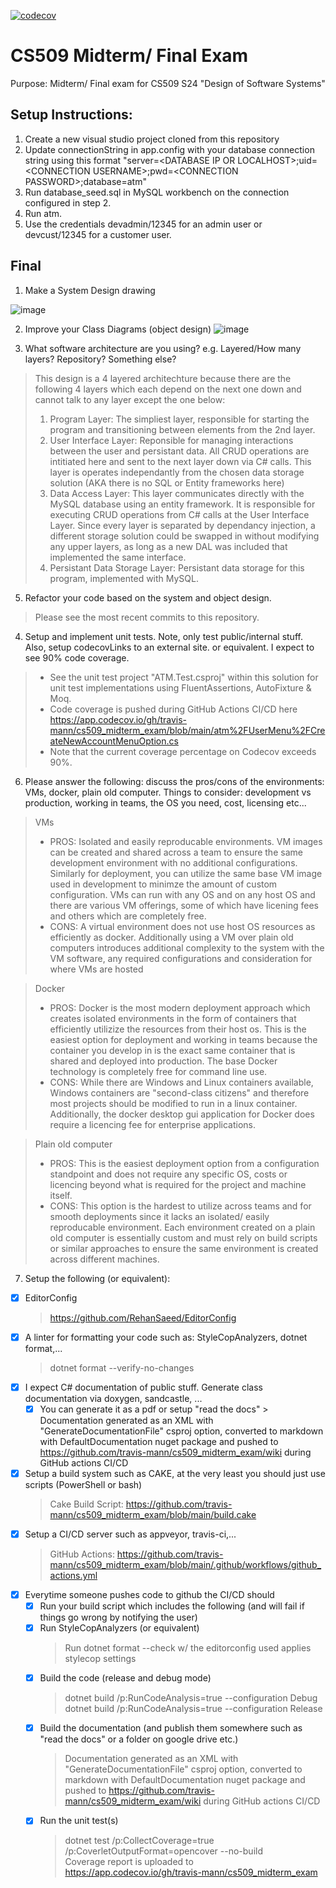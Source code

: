 [![codecov](https://codecov.io/gh/travis-mann/cs509_midterm_exam/graph/badge.svg?token=192SCO4JL4)](https://codecov.io/gh/travis-mann/cs509_midterm_exam)

# CS509 Midterm/ Final Exam
Purpose: Midterm/ Final exam for CS509 S24 "Design of Software Systems"

## Setup Instructions:
1. Create a new visual studio project cloned from this repository
2. Update connectionString in app.config with your database connection string using this format "server=\<DATABASE IP OR LOCALHOST\>;uid=\<CONNECTION USERNAME\>;pwd=\<CONNECTION PASSWORD\>;database=atm"
3. Run database_seed.sql in MySQL workbench on the connection configured in step 2.
4. Run atm.
5. Use the credentials devadmin/12345 for an admin user or devcust/12345 for a customer user.

## Final
1. Make a System Design drawing

![image](https://github.com/travis-mann/cs509_midterm_exam/assets/96485031/9e7407e1-9255-4f02-b309-90c29686b313)

2. Improve your Class Diagrams (object design)
![image](https://github.com/travis-mann/cs509_midterm_exam/assets/96485031/33331820-2435-471a-9a8c-1a5a10a5e2cd)

3. What software architecture are you using? e.g. Layered/How many layers? Repository? Something else?

> This design is a 4 layered architechture because there are the following 4 layers which each depend on the next one down and cannot talk to any layer except the one below:
> 1. Program Layer: The simpliest layer, responsible for starting the program and transitioning between elements from the 2nd layer.
> 2. User Interface Layer: Reponsible for managing interactions between the user and persistant data. All CRUD operations are intitiated here and sent to the next layer down via C# calls. This layer is operates independantly from the chosen data storage solution (AKA there is no SQL or Entity frameworks here)
> 3. Data Access Layer: This layer communicates directly with the MySQL database using an entity framework. It is responsible for executing CRUD operations from C# calls at the User Interface Layer. Since every layer is separated by dependancy injection, a different storage solution could be swapped in without modifying any upper layers, as long as a new DAL was included that implemented the same interface.
> 4. Persistant Data Storage Layer: Persistant data storage for this program, implemented with MySQL.

5. Refactor your code based on the system and object design.  
> Please see the most recent commits to this repository.

4. Setup and implement unit tests. Note, only test public/internal stuff. Also, setup codecovLinks to an external site. or equivalent. I expect to see 90% code coverage.
> - See the unit test project "ATM.Test.csproj" within this solution for unit test implementations using FluentAssertions, AutoFixture & Moq.
> - Code coverage is pushed during GitHub Actions CI/CD here https://app.codecov.io/gh/travis-mann/cs509_midterm_exam/blob/main/atm%2FUserMenu%2FCreateNewAccountMenuOption.cs
> - Note that the current coverage percentage on Codecov exceeds 90%.

6. Please answer the following: discuss the pros/cons of the environments: VMs, docker, plain old computer. Things to consider: development vs production, working in teams, the OS you need, cost, licensing etc...
> VMs
  > - PROS: Isolated and easily reproducable environments. VM images can be created and shared across a team to ensure the same development environment with no additional configurations. Similarly for deployment, you can utilize the same base VM image used in development to minimze the amount of custom configuration. VMs can run with any OS and on any host OS and there are various VM offerings, some of which have licening fees and others which are completely free.
  > - CONS: A virtual environment does not use host OS resources as efficiently as docker. Additionally using a VM over plain old computers introduces additional complexity to the system with the VM software, any required configurations and consideration for where VMs are hosted

> Docker
  > - PROS: Docker is the most modern deployment approach which creates isolated environments in the form of containers that efficiently utilizize the resources from their host os. This is the easiest option for deployment and working in teams because the container you develop in is the exact same container that is shared and deployed into production. The base Docker technology is completely free for command line use.
  > - CONS: While there are Windows and Linux containers available, Windows containers are "second-class citizens" and therefore most projects should be modified to run in a linux container. Additionally, the docker desktop gui application for Docker does require a licencing fee for enterprise applications.

> Plain old computer
  > - PROS: This is the easiest deployment option from a configuration standpoint and does not require any specific OS, costs or licencing beyond what is required for the project and machine itself.
  > - CONS: This option is the hardest to utilize across teams and for smooth deployments since it lacks an isolated/ easily reproducable environment. Each environment created on a plain old computer is essentially custom and must rely on build scripts or similar approaches to ensure the same environment is created across different machines.

7. Setup the following (or equivalent):
- [X] EditorConfig
    > https://github.com/RehanSaeed/EditorConfig
- [X] A linter for formatting your code such as: StyleCopAnalyzers, dotnet format,...
    > dotnet format --verify-no-changes
- [X] I expect C# documentation of public stuff. Generate class documentation via doxygen, sandcastle, ... 
  - [X] You can generate it as a pdf or setup "read the docs"
        > Documentation generated as an XML with "GenerateDocumentationFile" csproj option, converted to markdown with DefaultDocumentation nuget package and pushed to https://github.com/travis-mann/cs509_midterm_exam/wiki during GitHub actions CI/CD
- [X] Setup a build system such as CAKE, at the very least you should just use scripts (PowerShell or bash)
    > Cake Build Script: https://github.com/travis-mann/cs509_midterm_exam/blob/main/build.cake
- [X] Setup a CI/CD server such as appveyor, travis-ci,...
    > GitHub Actions: https://github.com/travis-mann/cs509_midterm_exam/blob/main/.github/workflows/github_actions.yml
- [X] Everytime someone pushes code to github the CI/CD should
  - [X] Run your build script which includes the following (and will fail if things go wrong by notifying the user)
  - [X] Run StyleCopAnalyzers (or equivalent)
      > Run dotnet format --check w/ the editorconfig used applies stylecop settings  
  - [X] Build the code (release and debug mode)
      > dotnet build /p:RunCodeAnalysis=true --configuration Debug  
      > dotnet build /p:RunCodeAnalysis=true --configuration Release
  - [X] Build the documentation (and publish them somewhere such as "read the docs" or a folder on google drive etc.)
      > Documentation generated as an XML with "GenerateDocumentationFile" csproj option, converted to markdown with DefaultDocumentation nuget package and pushed to https://github.com/travis-mann/cs509_midterm_exam/wiki during GitHub actions CI/CD  
  - [X] Run the unit test(s)
      > dotnet test /p:CollectCoverage=true /p:CoverletOutputFormat=opencover  --no-build  
      > Coverage report is uploaded to https://app.codecov.io/gh/travis-mann/cs509_midterm_exam
